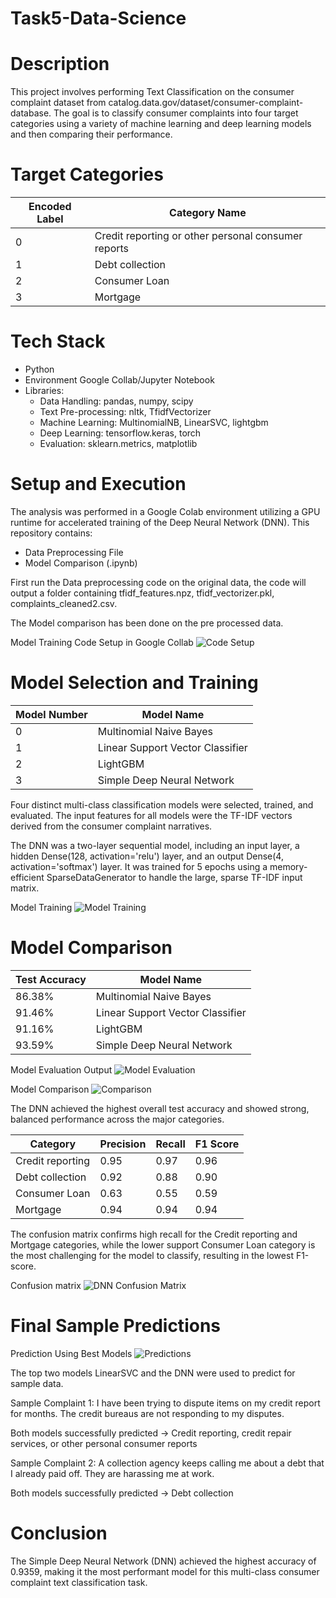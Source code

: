 # Task5-Data-Science

# Description
This project involves performing Text Classification on the consumer complaint dataset from catalog.data.gov/dataset/consumer-complaint-database. The goal is to classify consumer complaints into four target categories using a variety of machine learning and deep learning models and then comparing their performance.

# Target Categories
| Encoded Label  | Category Name                                     |
|----------------|---------------------------------------------------|
| 0              |Credit reporting or other personal consumer reports| 
| 1              |Debt collection                                    | 
| 2              |Consumer Loan                                      | 
| 3              |Mortgage                                           | 

# Tech Stack 

- Python 
- Environment Google Collab/Jupyter Notebook
- Libraries:
    - Data Handling: pandas, numpy, scipy
    - Text Pre-processing: nltk, TfidfVectorizer
    - Machine Learning: MultinomialNB, LinearSVC, lightgbm
    - Deep Learning: tensorflow.keras, torch
    - Evaluation: sklearn.metrics, matplotlib

# Setup and Execution 

The analysis was performed in a Google Colab environment utilizing a GPU runtime for accelerated training of the Deep Neural Network (DNN). This repository contains: 
- Data Preprocessing File
- Model Comparison (.ipynb)

First run the Data preprocessing code on the original data, the code will output a folder containing tfidf_features.npz, tfidf_vectorizer.pkl, complaints_cleaned2.csv.

The Model comparison has been done on the pre processed data.

Model Training Code Setup in Google Collab 
![Code Setup](./screenshots/Setup.png)

# Model Selection and Training 

| Model Number   | Model Name                     |
|----------------|--------------------------------|
| 0              |Multinomial Naive Bayes         | 
| 1              |Linear Support Vector Classifier| 
| 2              |LightGBM                        | 
| 3              |Simple Deep Neural Network      |

Four distinct multi-class classification models were selected, trained, and evaluated. The input features for all models were the TF-IDF vectors derived from the consumer complaint narratives.

The DNN was a two-layer sequential model, including an input layer, a hidden Dense(128, activation='relu') layer, and an output Dense(4, activation='softmax') layer. It was trained for 5 epochs using a memory-efficient SparseDataGenerator to handle the large, sparse TF-IDF input matrix.

Model Training
![Model Training](./screenshots/model_training.png)


# Model Comparison 

| Test Accuracy  | Model Name                     |
|----------------|--------------------------------|
| 86.38%         |Multinomial Naive Bayes         | 
| 91.46%         |Linear Support Vector Classifier| 
| 91.16%         |LightGBM                        | 
| 93.59%         |Simple Deep Neural Network      | 

Model Evaluation Output
![Model Evaluation](./screenshots/model_eval.png)

Model Comparison
![Comparison](./screenshots/model_compare.png)

The DNN achieved the highest overall test accuracy and showed strong, balanced performance across the major categories.



| Category          | Precision      | Recall   | F1 Score  |
|-------------------|----------------|----------|-----------|
| Credit reporting  |   0.95         |  0.97    |   0.96    |
| Debt collection   |   0.92         |  0.88    |   0.90    |
| Consumer Loan     |   0.63         |  0.55    |   0.59    |
| Mortgage          |   0.94         |  0.94    |   0.94    |

The confusion matrix confirms high recall for the Credit reporting and Mortgage categories, while the lower support Consumer Loan category is the most challenging for the model to classify, resulting in the lowest F1-score.

Confusion matrix
![DNN Confusion Matrix](./screenshots/confusion_m_dnn.png)


# Final Sample Predictions 

Prediction Using Best Models
![Predictions](./screenshots/sample_predictions.png)


The top two models LinearSVC and the DNN were used to predict for sample data. 

Sample Complaint 1: I have been trying to dispute items on my credit report for months. The credit bureaus are not responding to my disputes.

Both models successfully predicted -> Credit reporting, credit repair services, or other personal consumer reports

Sample Complaint 2: A collection agency keeps calling me about a debt that I already paid off. They are harassing me at work.

Both models successfully predicted -> Debt collection


# Conclusion
The Simple Deep Neural Network (DNN) achieved the highest accuracy of 0.9359, making it the most performant model for this multi-class consumer complaint text classification task. 